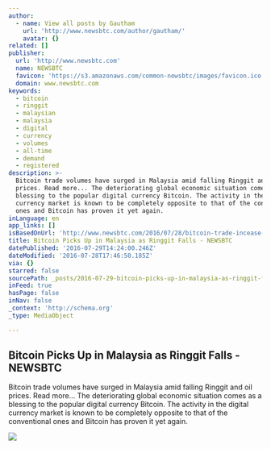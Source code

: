 ```yaml
---
author:
  - name: View all posts by Gautham
    url: 'http://www.newsbtc.com/author/gautham/'
    avatar: {}
related: []
publisher:
  url: 'http://www.newsbtc.com'
  name: NEWSBTC
  favicon: 'https://s3.amazonaws.com/common-newsbtc/images/favicon.ico'
  domain: www.newsbtc.com
keywords:
  - bitcoin
  - ringgit
  - malaysian
  - malaysia
  - digital
  - currency
  - volumes
  - all-time
  - demand
  - registered
description: >-
  Bitcoin trade volumes have surged in Malaysia amid falling Ringgit and oil
  prices. Read more... The deteriorating global economic situation comes as a
  blessing to the popular digital currency Bitcoin. The activity in the digital
  currency market is known to be completely opposite to that of the conventional
  ones and Bitcoin has proven it yet again.
inLanguage: en
app_links: []
isBasedOnUrl: 'http://www.newsbtc.com/2016/07/28/bitcoin-trade-incease-malaysia/'
title: Bitcoin Picks Up in Malaysia as Ringgit Falls - NEWSBTC
datePublished: '2016-07-29T14:24:00.246Z'
dateModified: '2016-07-28T17:46:50.185Z'
via: {}
starred: false
sourcePath: _posts/2016-07-29-bitcoin-picks-up-in-malaysia-as-ringgit-falls-newsbtc.md
inFeed: true
hasPage: false
inNav: false
_context: 'http://schema.org'
_type: MediaObject

---
```

<article style=""><h1>Bitcoin Picks Up in Malaysia as Ringgit Falls - NEWSBTC</h1><p>Bitcoin trade volumes have surged in Malaysia amid falling Ringgit and oil prices. Read more... The deteriorating global economic situation comes as a blessing to the popular digital currency Bitcoin. The activity in the digital currency market is known to be completely opposite to that of the conventional ones and Bitcoin has proven it yet again.</p><img src="http://s3.amazonaws.com/main-newsbtc-images/2016/07/28130455/malaysia-kl.jpg" /></article>